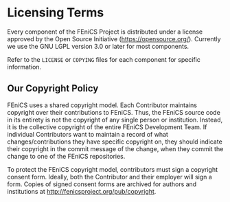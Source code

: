 # Licensing Terms

Every component of the FEniCS Project is distributed under a license
approved by the Open Source Initiative
(https://opensource.org/). Currently we use the GNU LGPL version 3.0
or later for most components.

Refer to the `LICENSE` or `COPYING` files for each component for
specific information.

## Our Copyright Policy

FEniCS uses a shared copyright model. Each Contributor maintains
copyright over their contributions to FEniCS. Thus, the FEniCS source
code in its entirety is not the copyright of any single person or
institution. Instead, it is the collective copyright of the entire
FEniCS Development Team. If individual Contributors want to maintain
a record of what changes/contributions they have specific copyright
on, they should indicate their copyright in the commit message of the
change, when they commit the change to one of the FEniCS repositories.

To protect the FEniCS copyright model, contributors must sign a
copyright consent form. Ideally, both the Contributor and their
employer will sign a form.  Copies of signed consent forms are
archived for authors and institutions at
http://fenicsproject.org/pub/copyright.
